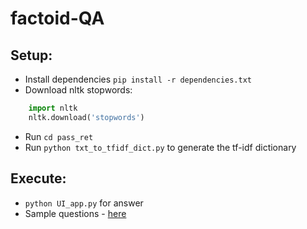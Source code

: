 # factoid-QA

## Setup:
- Install dependencies `pip install -r dependencies.txt`
- Download nltk stopwords:
```python
    import nltk
    nltk.download('stopwords')
```
- Run `cd pass_ret`
- Run `python txt_to_tfidf_dict.py` to generate the tf-idf dictionary

## Execute:
- `python UI_app.py` for answer
- Sample questions - [here](https://github.com/akashmondal1810/factoid-QA/blob/master/documents/Question.csv)
